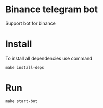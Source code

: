 # Binance telegram bot
Support bot for binance


# Install

To install all dependencies use command
```
make install-deps
```


# Run
```
make start-bot
```

